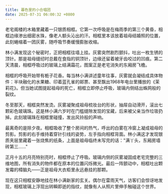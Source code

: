 ```yaml
---
title: 暮色里的小合唱团
date: 2025-07-31 06:00:32 +0800
---
```


老宅阁楼的木箱里藏着一只银质相框。它第一次呼吸是在梅雨季的第三个黄昏，相框边缘渗出细密水珠，像老人额头沁出的汗。相框里本该放着祖母结婚照的位置，此刻蜷缩着一团灰雾，随呼吸节奏缓慢膨胀收缩。

林小满发现这个秘密时，正把相框往墙上挂。灰雾突然剧烈颤抖，吐出一枚生锈的顶针。那是祖母缝纫时总戴在食指的铜顶针，边缘还留着被牙齿咬过的凹痕。第二天清晨，相框呼吸过的玻璃上结满霜花，图案正是老宅消失的东厢房飞檐。

相框的呼吸开始带有栀子花香。每当林小满讲述童年往事，灰雾就会凝结成具体物件：半块融化的水果糖、印着蓝孔雀的邮票、甚至飘出1968年电台里播放的《茉莉花》。但当她试图提起祖母的死亡，相框立即停止呼吸，玻璃内侧结出蛛网般的裂纹。

冬至那天，相框突然发烫。灰雾凝聚成祖母梳妆台的形状，抽屉自动滑开，滚出七颗彩色玻璃珠。这是林小满六岁时在门槛缝隙发现的宝藏，后来被父亲当作垃圾扔掉。此刻玻璃珠在相框里碰撞，发出风铃般的声响。

最离奇的是除夕夜。相框吸收了整个房间的热气，呼出的白雾在冷窗上凝成祖母的剪影。剪影的右手维持着穿针引线的姿势，左手指向相框背面。林小满这才发现银质夹层里藏着一张烧焦的纸条，上面是祖母临终未写完的话："满丫头，东厢房墙砖第三......"

正月十五的月亮特别亮时，相框停止了呼吸。玻璃内侧的灰雾凝固成老宅完整的三维地图，所有消失的物件都在原本的位置闪烁微光。最后一阵颤动中，相框吐出颗发霉的樟脑丸——正是祖母大衣柜里永远悬挂的那颗。

现在这只相框安静地挂在林小满新家的玄关。偶尔在雷雨天气，访客们会惊讶地发现，相框玻璃上浮现出转瞬即逝的指纹，就像有人从照片里伸手触碰这个世界。
